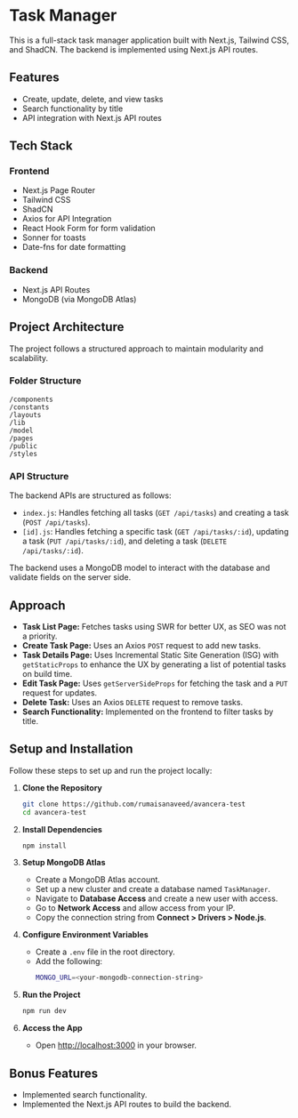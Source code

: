 # Task Manager

This is a full-stack task manager application built with Next.js, Tailwind CSS, and ShadCN. The backend is implemented using Next.js API routes.

## Features
- Create, update, delete, and view tasks
- Search functionality by title
- API integration with Next.js API routes

## Tech Stack
### Frontend
- Next.js Page Router
- Tailwind CSS
- ShadCN
- Axios for API Integration
- React Hook Form for form validation
- Sonner for toasts
- Date-fns for date formatting

### Backend
- Next.js API Routes
- MongoDB (via MongoDB Atlas)

## Project Architecture
The project follows a structured approach to maintain modularity and scalability.

### Folder Structure
```
/components
/constants
/layouts
/lib
/model
/pages
/public
/styles
```

### API Structure
The backend APIs are structured as follows:

- `index.js`: Handles fetching all tasks (`GET /api/tasks`) and creating a task (`POST /api/tasks`).
- `[id].js`: Handles fetching a specific task (`GET /api/tasks/:id`), updating a task (`PUT /api/tasks/:id`), and deleting a task (`DELETE /api/tasks/:id`).

The backend uses a MongoDB model to interact with the database and validate fields on the server side.

## Approach
- **Task List Page:** Fetches tasks using SWR for better UX, as SEO was not a priority.
- **Create Task Page:** Uses an Axios `POST` request to add new tasks.
- **Task Details Page:** Uses Incremental Static Site Generation (ISG) with `getStaticProps` to enhance the UX by generating a list of potential tasks on build time.
- **Edit Task Page:** Uses `getServerSideProps` for fetching the task and a `PUT` request for updates.
- **Delete Task:** Uses an Axios `DELETE` request to remove tasks.
- **Search Functionality:** Implemented on the frontend to filter tasks by title.

## Setup and Installation
Follow these steps to set up and run the project locally:

1. **Clone the Repository**
   ```sh
   git clone https://github.com/rumaisanaveed/avancera-test
   cd avancera-test
   ```

2. **Install Dependencies**
   ```sh
   npm install
   ```

3. **Setup MongoDB Atlas**
   - Create a MongoDB Atlas account.
   - Set up a new cluster and create a database named `TaskManager`.
   - Navigate to **Database Access** and create a new user with access.
   - Go to **Network Access** and allow access from your IP.
   - Copy the connection string from **Connect > Drivers > Node.js**.

4. **Configure Environment Variables**
   - Create a `.env` file in the root directory.
   - Add the following:
     ```sh
     MONGO_URL=<your-mongodb-connection-string>
     ```

5. **Run the Project**
   ```sh
   npm run dev
   ```

6. **Access the App**
   - Open [http://localhost:3000](http://localhost:3000) in your browser.

## Bonus Features
- Implemented search functionality.
- Implemented the Next.js API routes to build the backend.
